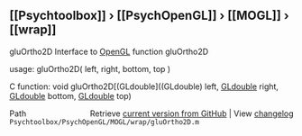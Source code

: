 ## [[Psychtoolbox]] &#8250; [[PsychOpenGL]] &#8250; [[MOGL]] &#8250; [[wrap]]

gluOrtho2D  Interface to [OpenGL](OpenGL) function gluOrtho2D  
  
usage:  gluOrtho2D( left, right, bottom, top )  
  
C function:  void gluOrtho2D[(GLdouble]((GLdouble) left, [GLdouble](GLdouble) right, [GLdouble](GLdouble) bottom, [GLdouble](GLdouble) top)  




<div class="code_header" style="text-align:right;">
  <span style="float:left;">Path&nbsp;&nbsp;</span> <span class="counter">Retrieve <a href=
  "https://raw.github.com/Psychtoolbox-3/Psychtoolbox-3/beta/Psychtoolbox/PsychOpenGL/MOGL/wrap/gluOrtho2D.m">current version from GitHub</a> | View <a href=
  "https://github.com/Psychtoolbox-3/Psychtoolbox-3/commits/beta/Psychtoolbox/PsychOpenGL/MOGL/wrap/gluOrtho2D.m">changelog</a></span>
</div>
<div class="code">
  <code>Psychtoolbox/PsychOpenGL/MOGL/wrap/gluOrtho2D.m</code>
</div>

